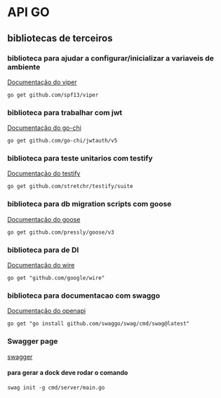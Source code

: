 # API GO

## bibliotecas de terceiros

### biblioteca para ajudar a configurar/inicializar a variaveis de ambiente
[Documentação do viper](https://github.com/spf13/viper)
```shell
go get github.com/spf13/viper
```

### biblioteca para trabalhar com jwt
[Documentação do go-chi](https://github.com/go-chi/jwtauth)
```shell
go get github.com/go-chi/jwtauth/v5
```

### biblioteca para teste unitarios com testify
[Documentação do testify](https://github.com/stretchr/testify#suite-package)
```shell
go get github.com/stretchr/testify/suite
```

### biblioteca para db migration scripts com goose
[Documentação do goose](https://github.com/pressly/goose)
```shell
go get github.com/pressly/goose/v3
```

### biblioteca para de DI
[Documentação do wire](https://github.com/google/wire/blob/main/docs/guide.md)
```shell
go get "github.com/google/wire"
```

### biblioteca para documentacao com swaggo
[Documentação do openapi](https://github.com/swaggo/swag#getting-started)
```shell
go get "go install github.com/swaggo/swag/cmd/swag@latest"
```

### Swagger page
[swagger](http://localhost:8000/docs/index.html)
#### para gerar a dock deve rodar o comando 
```shell
swag init -g cmd/server/main.go
```